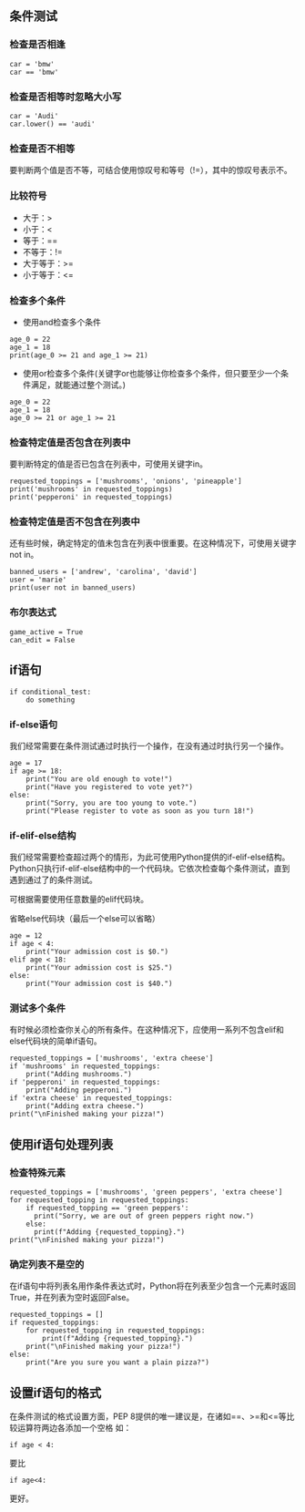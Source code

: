 
## 条件测试

### 检查是否相逢
~~~
car = 'bmw'
car == 'bmw'
~~~

### 检查是否相等时忽略大小写
~~~
car = 'Audi'
car.lower() == 'audi'
~~~

### 检查是否不相等
要判断两个值是否不等，可结合使用惊叹号和等号（!=），其中的惊叹号表示不。

### 比较符号
* 大于：>
* 小于：<
* 等于：==
* 不等于：!=
* 大于等于：>=
* 小于等于：<=

### 检查多个条件
* 使用and检查多个条件
~~~
age_0 = 22
age_1 = 18
print(age_0 >= 21 and age_1 >= 21)
~~~
* 使用or检查多个条件(关键字or也能够让你检查多个条件，但只要至少一个条件满足，就能通过整个测试。)
~~~
age_0 = 22
age_1 = 18
age_0 >= 21 or age_1 >= 21
~~~

### 检查特定值是否包含在列表中
要判断特定的值是否已包含在列表中，可使用关键字in。
~~~
requested_toppings = ['mushrooms', 'onions', 'pineapple']
print('mushrooms' in requested_toppings)
print('pepperoni' in requested_toppings)
~~~

### 检查特定值是否不包含在列表中
还有些时候，确定特定的值未包含在列表中很重要。在这种情况下，可使用关键字not in。
~~~
banned_users = ['andrew', 'carolina', 'david']
user = 'marie'
print(user not in banned_users)
~~~

### 布尔表达式
~~~
game_active = True
can_edit = False
~~~

## if语句
~~~
if conditional_test:
    do something
~~~

### if-else语句
我们经常需要在条件测试通过时执行一个操作，在没有通过时执行另一个操作。
~~~
age = 17
if age >= 18:
    print("You are old enough to vote!")
    print("Have you registered to vote yet?")
else:
    print("Sorry, you are too young to vote.")
    print("Please register to vote as soon as you turn 18!")
~~~

### if-elif-else结构
我们经常需要检查超过两个的情形，为此可使用Python提供的if-elif-else结构。Python只执行if-elif-else结构中的一个代码块。它依次检查每个条件测试，直到遇到通过了的条件测试。

可根据需要使用任意数量的elif代码块。

省略else代码块（最后一个else可以省略）
~~~
age = 12
if age < 4:
    print("Your admission cost is $0.")
elif age < 18:
    print("Your admission cost is $25.")
else:
    print("Your admission cost is $40.")
~~~

### 测试多个条件
有时候必须检查你关心的所有条件。在这种情况下，应使用一系列不包含elif和else代码块的简单if语句。
~~~
requested_toppings = ['mushrooms', 'extra cheese']
if 'mushrooms' in requested_toppings:
    print("Adding mushrooms.")
if 'pepperoni' in requested_toppings:
    print("Adding pepperoni.")
if 'extra cheese' in requested_toppings:
    print("Adding extra cheese.")
print("\nFinished making your pizza!")
~~~

## 使用if语句处理列表

### 检查特殊元素
~~~
requested_toppings = ['mushrooms', 'green peppers', 'extra cheese']
for requested_topping in requested_toppings:
    if requested_topping == 'green peppers':
      print("Sorry, we are out of green peppers right now.")
    else:
      print(f"Adding {requested_topping}.")
print("\nFinished making your pizza!")
~~~

### 确定列表不是空的
在if语句中将列表名用作条件表达式时，Python将在列表至少包含一个元素时返回True，并在列表为空时返回False。
~~~
requested_toppings = []
if requested_toppings:
    for requested_topping in requested_toppings:
        print(f"Adding {requested_topping}.")
    print("\nFinished making your pizza!")
else:
    print("Are you sure you want a plain pizza?")
~~~

## 设置if语句的格式
在条件测试的格式设置方面，PEP 8提供的唯一建议是，在诸如==、>=和<=等比较运算符两边各添加一个空格
如：
~~~
if age < 4:
~~~
要比
~~~
if age<4:
~~~
更好。